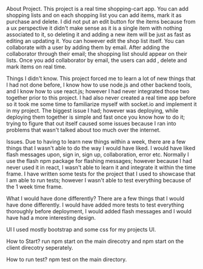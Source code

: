 About Project.
This project is a real time shopping-cart app. You can add shopping lists and on each shopping list you can add items, mark it as purchase and delete. I did not put an edit button for the items because from a ux perspective it didn't make sense as it is a single item with nothing associated to it, so deleting it and adding a new item will be just as fast as editing an updating it. You can however edit the shop list itself. You can collaborate with a user by adding them by email. After adding the collaborator through their email; the  shopping list should appear on their lists. Once you add collaborator by email, the users can add , delete and mark items on real time.

Things I didn't know.
This project forced me to learn a lot of new things that I had not done before, I know how to use node.js and other backend tools, and I know how to use react.js; however I had never integrated those two together prior to this project. I had also never created a real time app before so it took me some time to familiarize myself with socket.io and implement it in my project. The biggest issue I had; however was deploying, while deploying them together is simple and fast once you know how to do it; trying to figure that out itself caused some issues because I ran into problems that wasn't talked about too much over the internet.

Issues.
Due to having to learn new things within a week, there are a few things that I wasn't able to do the way I would have liked. I would have liked flash messages upon, sign in, sign up, collaboration, error etc. Normally I use the flash npm package for flashing messages; however because I had never used it in react, I wasn't able to learn it and integrate it within the time frame. I have written some tests for the project that I used to showcase that I am able to run tests; however I wasn't able to test everything because of the 1 week time frame.

What I would have done differently?
There are a few things that I would have done differently. I would have added more tests to test everything thoroughly before deployment, I would added flash messages and I would have had a more interesting design.

UI
I used mostly bootstrap and some css for my projects UI.



How to Start?
run npm start on the main direcotry and npm start on the client direcotry seperately.

How to run test?
npm test on the main directory.
